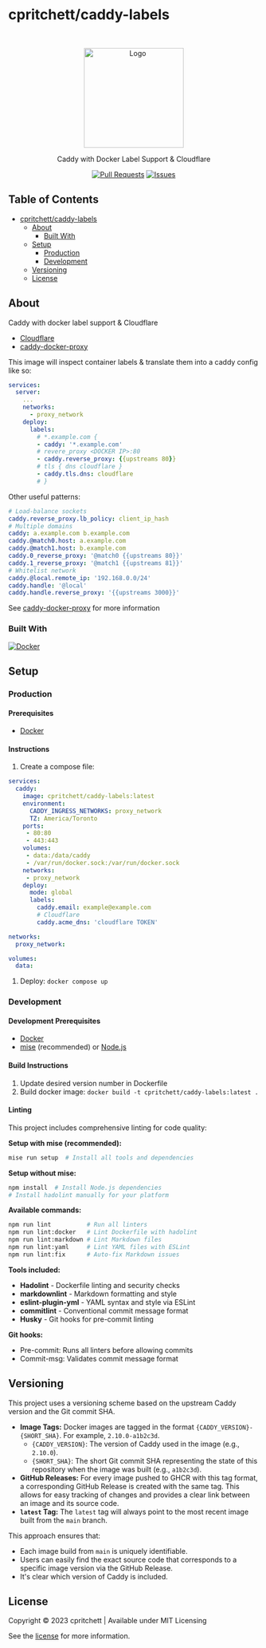 # cpritchett/caddy-labels

<!-- Header -->
<div id="top" align="center">
  <br />

  <!-- Logo -->
  <img src="https://git.zakscode.com/repo-avatars/e6c86b62a0a3a3183b131dc90ffbbffdf653002d36954748e29dee7a4866350e"
       alt="Logo" width="200" height="200">

  <!-- Description -->
  Caddy with Docker Label Support & Cloudflare

  <!-- Repo badges -->
  [![Pull Requests](https://img.shields.io/github/issues-pr/cpritchett/caddy-labels?style=for-the-badge)](https://github.com/cpritchett/caddy-labels/pulls)
  [![Issues](https://img.shields.io/github/issues/cpritchett/caddy-labels?style=for-the-badge)](https://github.com/cpritchett/caddy-labels/issues)

</div>

## Table of Contents

- [cpritchett/caddy-labels](#top)
  - [About](#about)
    - [Built With](#built-with)
  - [Setup](#setup)
    - [Production](#production)
    - [Development](#development)
  - [Versioning](#versioning)
  - [License](#license)

## About

Caddy with docker label support & Cloudflare

- [Cloudflare](https://github.com/caddy-dns/cloudflare)
- [caddy-docker-proxy](github.com/lucaslorentz/caddy-docker-proxy)

This image will inspect container labels & translate them into a caddy config
like so:

```yml
services:
  server:
    ...
    networks:
      - proxy_network
    deploy:
      labels:
        # *.example.com {
        - caddy: '*.example.com'
        # revere_proxy <DOCKER IP>:80
        - caddy.reverse_proxy: {{upstreams 80}}
        # tls { dns cloudflare }
        - caddy.tls.dns: cloudflare
        # }
```

Other useful patterns:

```yml
# Load-balance sockets
caddy.reverse_proxy.lb_policy: client_ip_hash
# Multiple domains
caddy: a.example.com b.example.com
caddy.@match0.host: a.example.com
caddy.@match1.host: b.example.com
caddy.0_reverse_proxy: '@match0 {{upstreams 80}}'
caddy.1_reverse_proxy: '@match1 {{upstreams 81}}'
# Whitelist network
caddy.@local.remote_ip: '192.168.0.0/24'
caddy.handle: '@local'
caddy.handle.reverse_proxy: '{{upstreams 3000}}'
```

See [caddy-docker-proxy](github.com/lucaslorentz/caddy-docker-proxy) for more information

### Built With

[![Docker](https://img.shields.io/badge/Docker-384d54?style=for-the-badge&logo=docker)](https://docker.com/)

## Setup

### Production

#### Prerequisites

- [Docker](https://docs.docker.com/get-started/get-docker/)

#### Instructions

1. Create a compose file:

```yml
services:
  caddy:
    image: cpritchett/caddy-labels:latest
    environment:
      CADDY_INGRESS_NETWORKS: proxy_network
      TZ: America/Toronto
    ports:
     - 80:80
     - 443:443
    volumes:
     - data:/data/caddy
     - /var/run/docker.sock:/var/run/docker.sock
    networks:
     - proxy_network
    deploy:
      mode: global
      labels:
        caddy.email: example@example.com
        # Cloudflare
        caddy.acme_dns: 'cloudflare TOKEN'

networks:
  proxy_network:

volumes:
  data:
```

1. Deploy: `docker compose up`

### Development

#### Development Prerequisites

- [Docker](https://docs.docker.com/get-started/get-docker/)
- [mise](https://mise.jdx.dev/) (recommended) or
  [Node.js](https://nodejs.org/)

#### Build Instructions

1. Update desired version number in Dockerfile
1. Build docker image: `docker build -t cpritchett/caddy-labels:latest .`

#### Linting

This project includes comprehensive linting for code quality:

**Setup with mise (recommended):**

```bash
mise run setup  # Install all tools and dependencies
```

**Setup without mise:**

```bash
npm install  # Install Node.js dependencies
# Install hadolint manually for your platform
```

**Available commands:**

```bash
npm run lint          # Run all linters
npm run lint:docker   # Lint Dockerfile with hadolint
npm run lint:markdown # Lint Markdown files
npm run lint:yaml     # Lint YAML files with ESLint
npm run lint:fix      # Auto-fix Markdown issues
```

**Tools included:**

- **Hadolint** - Dockerfile linting and security checks
- **markdownlint** - Markdown formatting and style
- **eslint-plugin-yml** - YAML syntax and style via ESLint
- **commitlint** - Conventional commit message format
- **Husky** - Git hooks for pre-commit linting

**Git hooks:**

- Pre-commit: Runs all linters before allowing commits
- Commit-msg: Validates commit message format

## Versioning

This project uses a versioning scheme based on the upstream Caddy version and the Git commit SHA.

- **Image Tags:** Docker images are tagged in the format `{CADDY_VERSION}-{SHORT_SHA}`. For example, `2.10.0-a1b2c3d`.
  - `{CADDY_VERSION}`: The version of Caddy used in the image (e.g., `2.10.0`).
  - `{SHORT_SHA}`: The short Git commit SHA representing the state of this repository when the image was built (e.g., `a1b2c3d`).
- **GitHub Releases:** For every image pushed to GHCR with this tag format, a corresponding GitHub Release is created with the same tag. This allows for easy tracking of changes and provides a clear link between an image and its source code.
- **`latest` Tag:** The `latest` tag will always point to the most recent image built from the `main` branch.

This approach ensures that:
- Each image build from `main` is uniquely identifiable.
- Users can easily find the exact source code that corresponds to a specific image version via the GitHub Release.
- It's clear which version of Caddy is included.

## License

Copyright © 2023 cpritchett | Available under MIT Licensing

See the [license](LICENSE) for more information.
